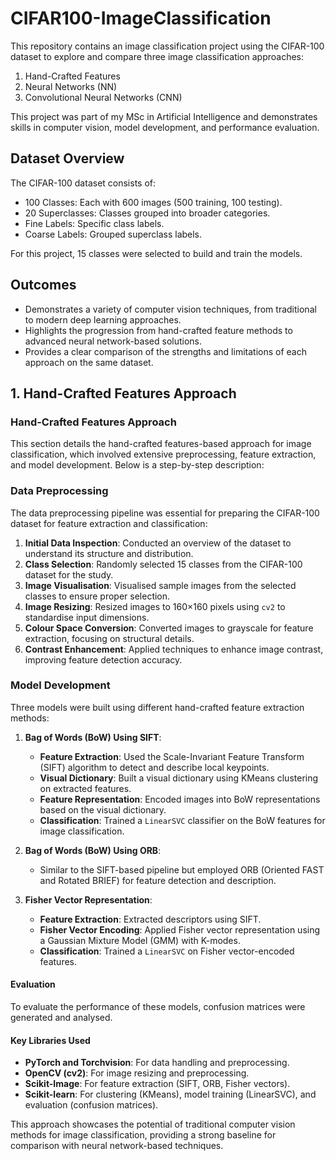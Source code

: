 # CIFAR100-ImageClassification
This repository contains an image classification project using the CIFAR-100 dataset to explore and compare three image classification approaches:
1. Hand-Crafted Features
2. Neural Networks (NN)
3. Convolutional Neural Networks (CNN)

This project was part of my MSc in Artificial Intelligence and demonstrates skills in computer vision, model development, and performance evaluation.

## Dataset Overview
The CIFAR-100 dataset consists of:
- 100 Classes: Each with 600 images (500 training, 100 testing).
- 20 Superclasses: Classes grouped into broader categories.
- Fine Labels: Specific class labels.
- Coarse Labels: Grouped superclass labels.

For this project, 15 classes were selected to build and train the models. 

## Outcomes
- Demonstrates a variety of computer vision techniques, from traditional to modern deep learning approaches.
- Highlights the progression from hand-crafted feature methods to advanced neural network-based solutions.
- Provides a clear comparison of the strengths and limitations of each approach on the same dataset.

## 1. Hand-Crafted Features Approach
### Hand-Crafted Features Approach  
This section details the hand-crafted features-based approach for image classification, which involved extensive preprocessing, feature extraction, and model development. Below is a step-by-step description:  

### Data Preprocessing  
The data preprocessing pipeline was essential for preparing the CIFAR-100 dataset for feature extraction and classification:  
  1. **Initial Data Inspection**: Conducted an overview of the dataset to understand its structure and distribution.  
  2. **Class Selection**: Randomly selected 15 classes from the CIFAR-100 dataset for the study.  
  3. **Image Visualisation**: Visualised sample images from the selected classes to ensure proper selection.  
  4. **Image Resizing**: Resized images to 160×160 pixels using `cv2` to standardise input dimensions.  
  5. **Colour Space Conversion**: Converted images to grayscale for feature extraction, focusing on structural details.  
  6. **Contrast Enhancement**: Applied techniques to enhance image contrast, improving feature detection accuracy.  

### Model Development  
Three models were built using different hand-crafted feature extraction methods:  

1. **Bag of Words (BoW) Using SIFT**:  
   - **Feature Extraction**: Used the Scale-Invariant Feature Transform (SIFT) algorithm to detect and describe local keypoints.  
   - **Visual Dictionary**: Built a visual dictionary using KMeans clustering on extracted features.  
   - **Feature Representation**: Encoded images into BoW representations based on the visual dictionary.  
   - **Classification**: Trained a `LinearSVC` classifier on the BoW features for image classification.  

2. **Bag of Words (BoW) Using ORB**:  
   - Similar to the SIFT-based pipeline but employed ORB (Oriented FAST and Rotated BRIEF) for feature detection and description.  

3. **Fisher Vector Representation**:  
   - **Feature Extraction**: Extracted descriptors using SIFT.  
   - **Fisher Vector Encoding**: Applied Fisher vector representation using a Gaussian Mixture Model (GMM) with K-modes.  
   - **Classification**: Trained a `LinearSVC` on Fisher vector-encoded features.  

#### **Evaluation**  
To evaluate the performance of these models, confusion matrices were generated and analysed. 

#### **Key Libraries Used**  
- **PyTorch and Torchvision**: For data handling and preprocessing.  
- **OpenCV (cv2)**: For image resizing and preprocessing.  
- **Scikit-Image**: For feature extraction (SIFT, ORB, Fisher vectors).  
- **Scikit-learn**: For clustering (KMeans), model training (LinearSVC), and evaluation (confusion matrices).  

This approach showcases the potential of traditional computer vision methods for image classification, providing a strong baseline for comparison with neural network-based techniques.
